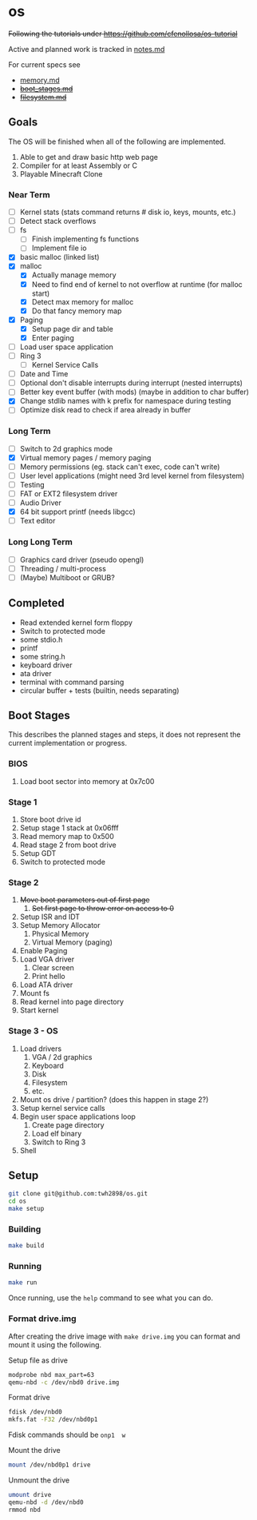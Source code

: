# os

~~Following the tutorials under https://github.com/cfenollosa/os-tutorial~~

Active and planned work is tracked in [notes.md](notes.md)

For current specs see

- [memory.md](memory.md)
- ~~[boot_stages.md](boot_stages.md)~~
- ~~[filesystem.md](filesystem.md)~~

## Goals

The OS will be finished when all of the following are implemented.

1. Able to get and draw basic http web page
2. Compiler for at least Assembly or C
3. Playable Minecraft Clone

### Near Term

- [ ] Kernel stats (stats command returns # disk io, keys, mounts, etc.)
- [ ] Detect stack overflows
- [ ] fs
  - [ ] Finish implementing fs functions
  - [ ] Implement file io
- [x] basic malloc (linked list)
- [x] malloc
  - [x] Actually manage memory
  - [x] Need to find end of kernel to not overflow at runtime (for malloc start)
  - [x] Detect max memory for malloc
  - [x] Do that fancy memory map
- [x] Paging
  - [x] Setup page dir and table
  - [x] Enter paging
- [ ] Load user space application
- [ ] Ring 3
  - [ ] Kernel Service Calls
- [ ] Date and Time
- [ ] Optional don't disable interrupts during interrupt (nested interrupts)
- [ ] Better key event buffer (with mods) (maybe in addition to char buffer)
- [x] Change stdlib names with k prefix for namespace during testing
- [ ] Optimize disk read to check if area already in buffer

### Long Term

- [ ] Switch to 2d graphics mode
- [x] Virtual memory pages / memory paging
- [ ] Memory permissions (eg. stack can't exec, code can't write)
- [ ] User level applications (might need 3rd level kernel from filesystem)
- [ ] Testing
- [ ] FAT or EXT2 filesystem driver
- [ ] Audio Driver
- [x] 64 bit support printf (needs libgcc)
- [ ] Text editor

### Long Long Term

- [ ] Graphics card driver (pseudo opengl)
- [ ] Threading / multi-process
- [ ] (Maybe) Multiboot or GRUB?

## Completed

- Read extended kernel form floppy
- Switch to protected mode
- some stdio.h
- printf
- some string.h
- keyboard driver
- ata driver
- terminal with command parsing
- circular buffer + tests (builtin, needs separating)

## Boot Stages

This describes the planned stages and steps, it does not represent the current
implementation or progress.

### BIOS

1. Load boot sector into memory at 0x7c00

### Stage 1

1. Store boot drive id
2. Setup stage 1 stack at 0x06fff
3. Read memory map to 0x500
4. Read stage 2 from boot drive
5. Setup GDT
7. Switch to protected mode

### Stage 2

1. ~~Move boot parameters out of first page~~
   1. ~~Set first page to throw error on access to 0~~
2. Setup ISR and IDT
4. Setup Memory Allocator
   1. Physical Memory
   2. Virtual Memory (paging)
5. Enable Paging
6. Load VGA driver
   1. Clear screen
   2. Print hello
8.  Load ATA driver
   1. Mount fs
   2. Read kernel into page directory
9.  Start kernel

### Stage 3 - OS

1. Load drivers
   1. VGA / 2d graphics
   2. Keyboard
   3. Disk
   4. Filesystem
   5. etc.
2. Mount os drive / partition? (does this happen in stage 2?)
3. Setup kernel service calls
4. Begin user space applications loop
   1. Create page directory
   2. Load elf binary
   3. Switch to Ring 3
5. Shell

## Setup

```sh
git clone git@github.com:twh2898/os.git
cd os
make setup
```

### Building

```sh
make build
```

### Running

```sh
make run
```

Once running, use the `help` command to see what you can do.

### Format drive.img

After creating the drive image with `make drive.img` you can format and mount it
using the following.

Setup file as drive

```sh
modprobe nbd max_part=63
qemu-nbd -c /dev/nbd0 drive.img
```

Format drive

```sh
fdisk /dev/nbd0
mkfs.fat -F32 /dev/nbd0p1
```

Fdisk commands should be `onp1  w`

Mount the drive

```sh
mount /dev/nbd0p1 drive
```

Unmount the drive

```sh
umount drive
qemu-nbd -d /dev/nbd0
rmmod nbd
```

